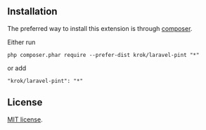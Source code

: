 Installation
------------

The preferred way to install this extension is through [composer](http://getcomposer.org/download/).

Either run

```
php composer.phar require --prefer-dist krok/laravel-pint "*"
```

or add

```
"krok/laravel-pint": "*"
```

## License

[MIT license](LICENSE.md).
